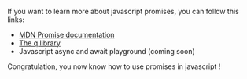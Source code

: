 If you want to learn more about javascript promises, you can follow this links:

* [MDN Promise documentation](https://developer.mozilla.org/en-US/docs/Web/JavaScript/Reference/Global_Objects/Promise)
* [The q library](https://github.com/kriskowal/q)
* Javascript async and await playground (coming soon)

Congratulation, you now know how to use promises in javascript !